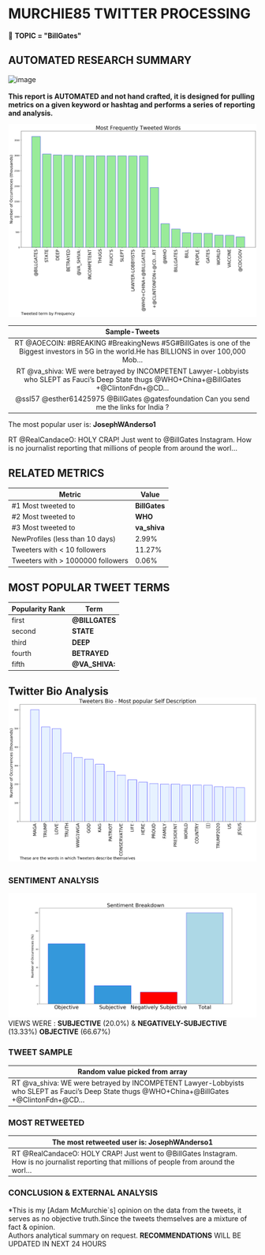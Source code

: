 # MURCHIE85 TWITTER PROCESSING 
&#x1F34E; **TOPIC = "BillGates"**

## AUTOMATED RESEARCH SUMMARY

![image](https://marketingplatform.google.com/about/static/images/gmp/analytics-smb-benefit.jpg)
<br></br>
<b> This report is AUTOMATED and not hand crafted, it is designed for pulling metrics on a given keyword or hashtag and performs a series of reporting and analysis.</b>



![image](TWEETS.png)



|                **Sample-Tweets**        |
| :-------------: |
| RT @AOECOIN: #BREAKING #BreakingNews #5G#BillGates is one of the Biggest investors in 5G in the world.He has BILLIONS in over 100,000 Mob… |
| RT @va_shiva: WE were betrayed by INCOMPETENT Lawyer-Lobbyists who SLEPT as Fauci’s Deep State thugs @WHO+China+@BillGates +@ClintonFdn+@CD… |
| @ssl57 @esther61425975 @BillGates @gatesfoundation Can you send me the links for India ? |

The most popular user is: **JosephWAnderso1**
<div class="alert alert-block alert-danger"> RT @RealCandaceO: HOLY CRAP! Just went to @BillGates Instagram. How is no journalist reporting that millions of people from around the worl…</div>

## RELATED METRICS<br>
| Metric | Value |
| ------------- | ------------- |
| #1 Most tweeted to  | **BillGates** |
| #2 Most tweeted to  | **WHO** |
| #3 Most tweeted to  | **va_shiva** |
| NewProfiles (less than 10 days) | 2.99%  |
| Tweeters with < 10 followers  | 11.27%|
| Tweeters with > 1000000 followers  | 0.06%  |



## MOST POPULAR TWEET TERMS 


| Popularity Rank  | Term |
| ------------- | ------------- |
| first  | **@BILLGATES**  |
| second  | **STATE**  |
| third  | **DEEP** |
| fourth  | **BETRAYED**  |
| fifth  | **@VA_SHIVA:**  |


## Twitter Bio Analysis![image](BIO.png)
### SENTIMENT ANALYSIS
![image](sentiment.png)
VIEWS WERE : **SUBJECTIVE**  (20.0%) & **NEGATIVELY-SUBJECTIVE** (13.33%) **OBJECTIVE** (66.67%)

### TWEET SAMPLE 
| Random value picked from array |
| ------------- |
|RT @va_shiva: WE were betrayed by INCOMPETENT Lawyer-Lobbyists who SLEPT as Fauci’s Deep State thugs @WHO+China+@BillGates +@ClintonFdn+@CD… |

### MOST RETWEETED 

| The most retweeted user is: **JosephWAnderso1**  |
| ------------- |
| RT @RealCandaceO: HOLY CRAP! Just went to @BillGates Instagram. How is no journalist reporting that millions of people from around the worl… |

### CONCLUSION & EXTERNAL ANALYSIS

*This is my [Adam McMurchie`s] opinion on the data from the tweets, it serves as no objective truth.Since the tweets themselves are a mixture of fact & opinion.<br>
Authors analytical summary on request.
**RECOMMENDATIONS** WILL BE UPDATED IN NEXT  24 HOURS <br>